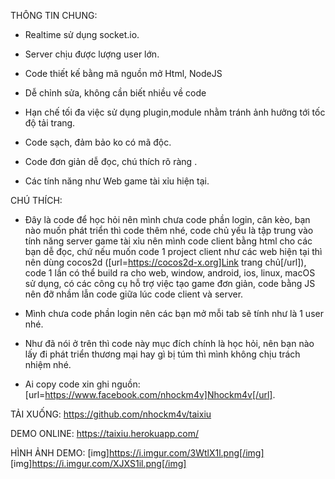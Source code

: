 THÔNG TIN CHUNG:

- Realtime sử dụng socket.io.

- Server chịu được lượng user lớn.

- Code thiết kế bằng mã nguồn mở Html, NodeJS
 
- Dễ chỉnh sửa, không cần biết nhiều về code 
  
- Hạn chế tối đa việc sử dụng plugin,module nhằm tránh ảnh hưởng tới tốc độ tải trang.
 
- Code sạch, đảm bảo ko có mã độc.
 
- Code đơn giản dễ đọc, chú thích rõ ràng .
 
- Các tính năng như Web game tài xỉu hiện tại.

CHÚ THÍCH:

- Đây là code để học hỏi nên mình chưa code phần login, cân kèo, bạn nào muốn phát triển thì code thêm nhé, code chủ yếu là tập trung vào tính năng server game tài xỉu nên mình code client bằng html cho các bạn dễ đọc, chứ nếu muốn code 1 project client như các web hiện tại thì nên dùng cocos2d ([url=https://cocos2d-x.org]Link trang chủ[/url]), code 1 lần có thể build ra cho web, window, android, ios, linux, macOS sử dụng, có các công cụ hỗ trợ việc tạo game đơn giản, code bằng JS nên đỡ nhầm lẫn code giữa lúc code client và server.

- Mình chưa code phần login nên các bạn mở mỗi tab sẽ tính như là 1 user nhé.

- Như đã nói ở trên thì code này mục đích chính là học hỏi, nên bạn nào lấy đi phát triển thương mại hay gì bị túm thì mình không chịu trách nhiệm nhé.

- Ai copy code xin ghi nguồn: [url=https://www.facebook.com/nhockm4v]Nhockm4v[/url].

TẢI XUỐNG: https://github.com/nhockm4v/taixiu

DEMO ONLINE: https://taixiu.herokuapp.com/

HÌNH ẢNH DEMO:
[img]https://i.imgur.com/3WtlX1l.png[/img]
[img]https://i.imgur.com/XJXS1il.png[/img]
